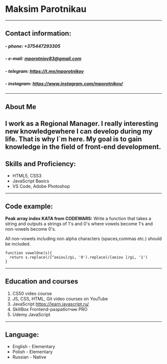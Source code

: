 
# Maksim Parotnikau
---
## Contact information:
##### - phone: +375447293305
##### - e-mail: mporotniov83@gmail.com
##### - telegram: https://t.me/mporotnikov
##### - instagram: https://www.instagram.com/mporotnikov/
---
## About Me
I work as a Regional Manager.  I really interesting new knowledgewhere I can develop during my life. That is why I`m here. My goal is to gain knowledge in the field of front-end development.
---
## Skills and Proficiency:
- HTML5, CSS3
- JavaScript Basics
- VS Code, Adobe Photoshop
---
## Code example:
**Peak array index KATA from CODEWARS:** 
Write a function that takes a string and outputs a strings of 1's and 0's where vowels become 1's and non-vowels become 0's.

All non-vowels including non alpha characters (spaces,commas etc.) should be included.
```
function vowelOne(s){
  return s.replace(/[^aeiou]/gi, '0').replace(/[aeiou ]/gi, '1')
}
```
---
## Education and courses
1. CS50 video course
2. JS, CSS, HTML, Git video courses on YouTube 
3. JavaScript https://learn.javascript.ru/
4. SkillBox Frontend-разработчик PRO
5. Udemy JavaScript 
---
## Language:
- English - Elementary 
- Polish  - Elementary 
- Russian - Native


